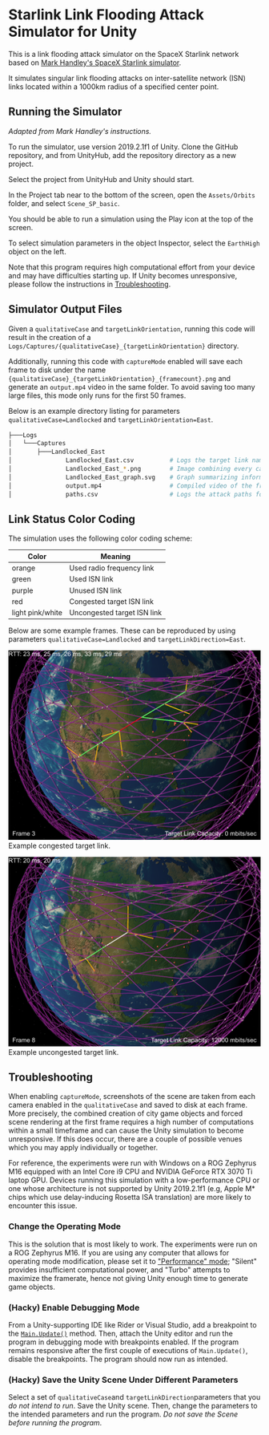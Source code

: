 # Starlink Link Flooding Attack Simulator for Unity
This is a link flooding attack simulator on the SpaceX Starlink network based on [Mark Handley's SpaceX Starlink simulator](https://github.com/mhandley/Starlink0031).

It simulates singular link flooding attacks on inter-satellite network (ISN) links located within a 1000km radius of a specified center point.

## Running the Simulator
_Adapted from Mark Handley's instructions._

To run the simulator, use version 2019.2.1f1 of Unity. 
Clone the GitHub repository, and from UnityHub, add the repository directory as a new project.

Select the project from UnityHub and Unity should start.

In the Project tab near to the bottom of the screen, open the  `Assets/Orbits` folder, and select `Scene_SP_basic`.

You should be able to run a simulation using the Play icon at the top of the screen.

To select simulation parameters in the object Inspector, select the `EarthHigh` object on the left.

Note that this program requires high computational effort from your device and may have difficulties starting up.
If Unity becomes unresponsive, please follow the instructions in [Troubleshooting](#troubleshooting).

## Simulator Output Files
Given a `qualitativeCase` and `targetLinkOrientation`, running this code will result in the creation of a `Logs/Captures/{qualitativeCase}_{targetLinkOrientation}` directory.

Additionally, running this code with `captureMode` enabled will save each frame to disk under the name `{qualitativeCase}_{targetLinkOrientation}_{framecount}.png` and generate an `output.mp4` video in the same folder.
To avoid saving too many large files, this mode only runs for the first 50 frames.

Below is an example directory listing for parameters `qualitativeCase=Landlocked` and `targetLinkOrientation=East`.

```bash
├───Logs
│   └───Captures
│       ├───Landlocked_East
│               Landlocked_East.csv          # Logs the target link name, attack route count, and final target link capacity for each frame.
│               Landlocked_East_*.png        # Image combining every camera view of the scene under a frame (if captureMode is enabled)
│               Landlocked_East_graph.svg    # Graph summarizing information from Landlocked_East.csv
│               output.mp4                   # Compiled video of the frames (if captureMode is enabled)
│               paths.csv                    # Logs the attack paths for each frame.
```
## Link Status Color Coding
The simulation uses the following color coding scheme:

| Color | Meaning |
| - | - |
| orange | Used radio frequency link |
| green | Used ISN link |
| purple | Unused ISN link |
| red | Congested target ISN link |
| light pink/white | Uncongested target ISN link |

Below are some example frames.
These can be reproduced by using parameters `qualitativeCase=Landlocked` and `targetLinkDirection=East`.

![Landlocked_East_03.png](./Docs/Landlocked_East_03.png)
Example congested target link.

![Landlocked_East_08](./Docs/Landlocked_East_08.png)
Example uncongested target link.

## Troubleshooting
When enabling `captureMode`, screenshots of the scene are taken from each camera enabled in the `qualitativeCase` and saved to disk at each frame. 
More precisely, the combined creation of city game objects and forced scene rendering at the first frame requires a high number of computations within a small timeframe and can cause the Unity simulation to become unresponsive.
If this does occur, there are a couple of possible venues which you may apply individually or together.

For reference, the experiments were run with Windows on a ROG Zephyrus M16 equipped with an Intel Core i9 CPU and NVIDIA GeForce RTX 3070 Ti laptop GPU.
Devices running this simulation with a low-performance CPU or one whose architecture is not supported by Unity 2019.2.1f1 (e.g, Apple M* chips which use delay-inducing Rosetta ISA translation) are more likely to encounter this issue.

### Change the Operating Mode
This is the solution that is most likely to work.
The experiments were run on a ROG Zephyrus M16.
If you are using any computer that allows for operating mode modification, please set it to ["Performance" mode](https://rog.asus.com/articles/guides/armoury-crate-performance-modes-explained-silent-vs-performance-vs-turbo-vs-windows/);
"Silent" provides insufficient computational power, and "Turbo" attempts to maximize the framerate, hence not giving Unity enough time to generate game objects.

### (Hacky) Enable Debugging Mode
From a Unity-supporting IDE like Rider or Visual Studio, add a breakpoint to the [`Main.Update()`](https://github.com/Foalfloater66/starlink-fyp/blob/4881396f83662f559eaf89ddb3e5df7abeb6d089/Assets/Main.cs#L333) method.
Then, attach the Unity editor and run the program in debugging mode with breakpoints enabled.
If the program remains responsive after the first couple of executions of `Main.Update()`, disable the breakpoints.
The program should now run as intended.

### (Hacky) Save the Unity Scene Under Different Parameters
Select a set of `qualitativeCase`and `targetLinkDirection`parameters that you _do not intend to run_.
Save the Unity scene.
Then, change the parameters to the intended parameters and run the program. _Do not save the Scene before running the program_.

